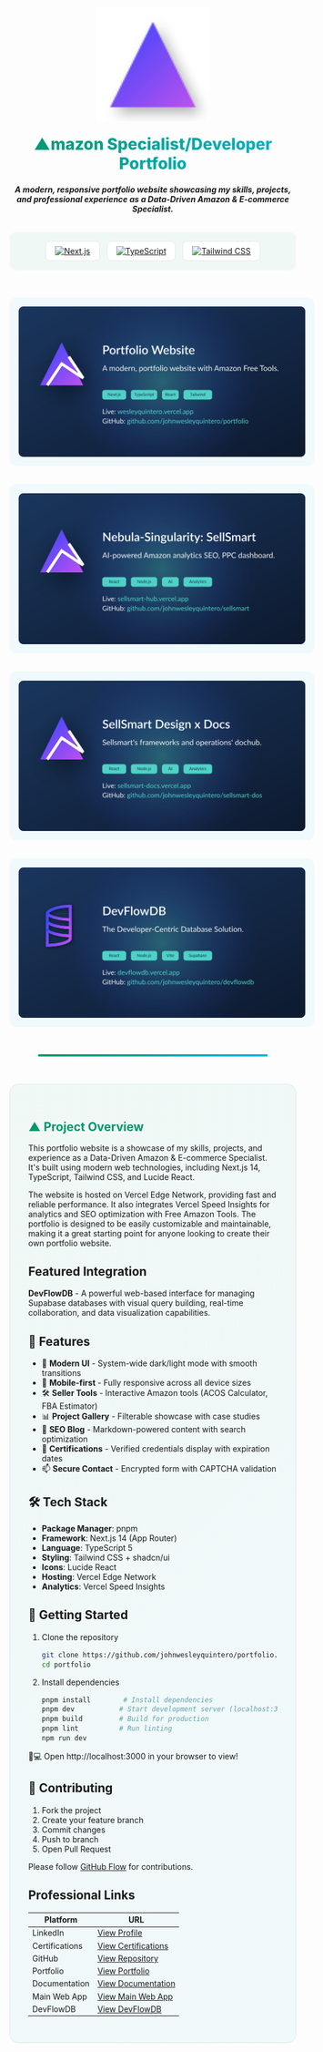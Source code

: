 <div align="center">
  <img src="public\logo.svg" alt="Logo" width="200" />
  <h1 style="background: linear-gradient(135deg, #059669 0%, #06b6d4 100%); -webkit-background-clip: text; -webkit-text-fill-color: transparent; margin: 20px 0; font-family: 'Inter', sans-serif; font-weight: 800;"> ▲mazon Specialist/Developer Portfolio</h1>
  
  ***A modern, responsive portfolio website showcasing my skills, projects, and professional experience as a Data-Driven Amazon & E-commerce Specialist.***

  <!-- Tech Stack Badges -->
  <div style="display: flex; flex-wrap: wrap; gap: 12px; justify-content: center; margin: 2rem 0 3rem; padding: 1rem; background: rgba(5, 150, 105, 0.05); border-radius: 12px;">
  <a href="https://nextjs.org/" style="display: inline-flex; align-items: center; padding: 8px 16px; background: #fff; border-radius: 8px; border: 1px solid #e5e7eb; transition: all 0.2s ease;">
    <img src="https://img.shields.io/badge/Next.js-14-black?logo=next.js&style=for-the-badge" alt="Next.js">
  </a>
  <a href="https://www.typescriptlang.org/" style="display: inline-flex; align-items: center; padding: 8px 16px; background: #fff; border-radius: 8px; border: 1px solid #e5e7eb; transition: all 0.2s ease;">
    <img src="https://img.shields.io/badge/TypeScript-5-blue?logo=typescript&style=for-the-badge" alt="TypeScript">
  </a>
  <a href="https://tailwindcss.com/" style="display: inline-flex; align-items: center; padding: 8px 16px; background: #fff; border-radius: 8px; border: 1px solid #e5e7eb; transition: all 0.2s ease;">
    <img src="https://img.shields.io/badge/Tailwind_CSS-3.4-06b6d4?logo=tailwind-css&style=for-the-badge" alt="Tailwind CSS">
  </a>
</div>

<div style="display: grid; grid-template-columns: repeat(auto-fit, minmax(300px, 1fr)); gap: 2rem; margin: 3rem 0;">
  <img src="public\portfolio-preview.svg" alt="Portfolio Preview" style="width: 100%; height: auto; border-radius: 12px; padding: 1rem; background: rgba(6, 182, 212, 0.05);">
  <img src="public\images\projects\sellsmart-hub.svg" alt="SellSmart-Hub" style="width: 100%; height: auto; border-radius: 12px; padding: 1rem; background: rgba(6, 182, 212, 0.05);">
  <img src="public\images\projects\sellsmart-docs.svg" alt="SellSmart-Docs" style="width: 100%; height: auto; border-radius: 12px; padding: 1rem; background: rgba(6, 182, 212, 0.05);">
  <img src="public\images\projects\devflowdb-preview.svg" alt="DevFlowDB" style="width: 100%; height: auto; border-radius: 12px; padding: 1rem; background: rgba(6, 182, 212, 0.05);">
</div>
  <div style="height: 4px; background: linear-gradient(90deg, #059669 0%, #06b6d4 100%); margin: 2rem auto; width: 80%; border-radius: 2px;"></div>
</div>

<div style="background: linear-gradient(135deg, rgba(5, 150, 105, 0.05) 0%, rgba(6, 182, 212, 0.05) 100%); padding: 2rem; border-radius: 16px; margin: 3rem 0; border: 1px solid rgba(5, 150, 105, 0.1); box-shadow: 0 1px 3px rgba(5, 150, 105, 0.04);">
<h2 style="color: #059669; margin-bottom: 1rem;">▲ Project Overview</h2>

This portfolio website is a showcase of my skills, projects, and experience as a Data-Driven Amazon & E-commerce Specialist. It's built using modern web technologies, including Next.js 14, TypeScript, Tailwind CSS, and Lucide React.

The website is hosted on Vercel Edge Network, providing fast and reliable performance. It also integrates Vercel Speed Insights for analytics and SEO optimization with Free Amazon Tools.
The portfolio is designed to be easily customizable and maintainable, making it a great starting point for anyone looking to create their own portfolio website.

## Featured Integration

**DevFlowDB** - A powerful web-based interface for managing Supabase databases with visual query building, real-time collaboration, and data visualization capabilities.

## 🚀 Features

- 🎨 **Modern UI** - System-wide dark/light mode with smooth transitions
- 📱 **Mobile-first** - Fully responsive across all device sizes
- 🛠️ **Seller Tools** - Interactive Amazon tools (ACOS Calculator, FBA Estimator)
- 📊 **Project Gallery** - Filterable showcase with case studies
- 📝 **SEO Blog** - Markdown-powered content with search optimization
- 📜 **Certifications** - Verified credentials display with expiration dates
- 📫 **Secure Contact** - Encrypted form with CAPTCHA validation

## 🛠 Tech Stack

- **Package Manager**: pnpm
- **Framework**: Next.js 14 (App Router)
- **Language**: TypeScript 5
- **Styling**: Tailwind CSS + shadcn/ui
- **Icons**: Lucide React
- **Hosting**: Vercel Edge Network
- **Analytics**: Vercel Speed Insights

## 🏁 Getting Started

1. Clone the repository
   ```bash
   git clone https://github.com/johnwesleyquintero/portfolio.git
   cd portfolio

2. Install dependencies
   ```bash
   pnpm install        # Install dependencies
   pnpm dev           # Start development server (localhost:3000)
   pnpm build         # Build for production
   pnpm lint          # Run linting
   npm run dev

👩💻 Open http://localhost:3000 in your browser to view!

## 🤝 Contributing

1. Fork the project
2. Create your feature branch
3. Commit changes
4. Push to branch
5. Open Pull Request

Please follow [GitHub Flow](https://guides.github.com/introduction/flow/) for contributions.

## Professional Links

| **Platform**       | **URL**                                                                 |
|--------------------|-------------------------------------------------------------------------|
| LinkedIn          | [View Profile](https://www.linkedin.com/in/wesleyquintero/)             |
| Certifications    | [View Certifications](https://www.linkedin.com/in/wesleyquintero/details/certifications/) |
| GitHub            | [View Repository](https://github.com/johnwesleyquintero)               |
| Portfolio         | [View Portfolio](https://wesleyquintero.vercel.app/)                   |
| Documentation     | [View Documentation](https://sellsmart-docs.vercel.app/)              |
| Main Web App      | [View Main Web App](https://sellsmart-hub.vercel.app/)                |
| DevFlowDB         | [View DevFlowDB](https://devflowdb.vercel.app/)                   |

